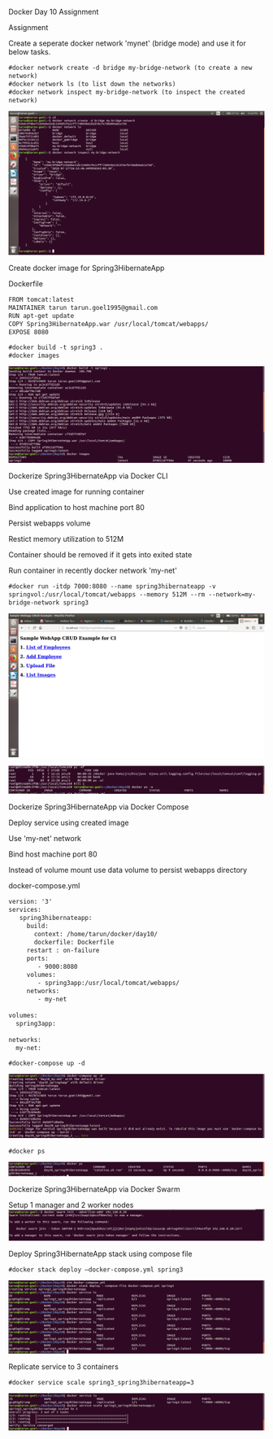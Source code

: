 Docker Day 10 Assignment

Assignment

Create a seperate docker network 'mynet' (bridge mode) and use it for below tasks.

```
#docker network create -d bridge my-bridge-network (to create a new network)
#docker network ls (to list down the networks)
#docker network inspect my-bridge-network (to inspect the created network)
```
![network](https://github.com/tarungoel1995/assignments/blob/master/docker/day10/media/dockernetwork.png)

Create docker image for Spring3HibernateApp

Dockerfile

```
FROM tomcat:latest
MAINTAINER tarun tarun.goel1995@gmail.com
RUN apt-get update 
COPY Spring3HibernateApp.war /usr/local/tomcat/webapps/
EXPOSE 8080
```
```
#docker build -t spring3 .
#docker images
```
![image](https://github.com/tarungoel1995/assignments/blob/master/docker/day10/media/spring3image.png)

Dockerize Spring3HibernateApp via Docker CLI

Use created image for running container 

Bind application to host machine port 80 

Persist webapps volume 

Restict memory utilization to 512M 

Container should be removed if it gets into exited state 

Run container in recently docker network 'my-net' 

```
#docker run -itdp 7000:8080 --name spring3hibernateapp -v springvol:/usr/local/tomcat/webapps --memory 512M --rm --network=my-bridge-network spring3
```
![springapp](https://github.com/tarungoel1995/assignments/blob/master/docker/day10/media/Dockerizeviacli.png)

![removedafterexit](https://github.com/tarungoel1995/assignments/blob/master/docker/day10/media/containerremovedafteexit.png)

Dockerize Spring3HibernateApp via Docker Compose

Deploy service using created image 

Use 'my-net' network 

Bind host machine port 80 

Instead of volume mount use data volume to persist webapps directory 

docker-compose.yml

```
version: '3'
services:
   spring3hibernateapp:
     build:
       context: /home/tarun/docker/day10/
       dockerfile: Dockerfile
     restart : on-failure
     ports:
        - 9000:8080
     volumes:
        - spring3app:/usr/local/tomcat/webapps/
     networks:
        - my-net

volumes:
  spring3app:

networks:
  my-net:
```
```
#docker-compose up -d
```

![composeup](https://github.com/tarungoel1995/assignments/blob/master/docker/day10/media/dockercomposeup.png)

```
#docker ps
```

![dockerps](https://github.com/tarungoel1995/assignments/blob/master/docker/day10/media/containerps.png)

Dockerize Spring3HibernateApp via Docker Swarm

Setup 1 manager and 2 worker nodes 
![clusterinitializeand manager](https://github.com/tarungoel1995/assignments/blob/master/docker/day10/media/clusterinitialize.png)


Deploy Spring3HibernateApp stack using compose file 

```
#docker stack deploy –docker-compose.yml spring3
```

![stackcreation](https://github.com/tarungoel1995/assignments/blob/master/docker/day10/media/stackdeployandreplicacreation.png)

Replicate service to 3 containers 

```
#docker service scale spring3_spring3hibernateapp=3
```

![scaleup](https://github.com/tarungoel1995/assignments/blob/master/docker/day10/media/scalingapp.png)
